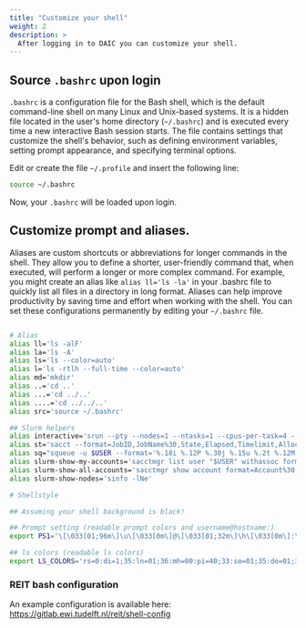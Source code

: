 ```yaml
---
title: "Customize your shell"
weight: 2
description: >
  After logging in to DAIC you can customize your shell.
---
```


## Source `.bashrc` upon login
`.bashrc` is a configuration file for the Bash shell, which is the default command-line shell on many Linux and Unix-based systems. It is a hidden file located in the user's home directory (`~/.bashrc`) and is executed every time a new interactive Bash session starts. The file contains settings that customize the shell's behavior, such as defining environment variables, setting prompt appearance, and specifying terminal options.

Edit or create the file `~/.profile` and insert the following line:

```bash
source ~/.bashrc
```
Now, your `.bashrc` will be loaded upon login.

## Customize prompt and aliases.

Aliases are custom shortcuts or abbreviations for longer commands in the shell. They allow you to define a shorter, user-friendly command that, when executed, will perform a longer or more complex command. For example, you might create an alias like `alias ll='ls -la'` in your .bashrc file to quickly list all files in a directory in long format. Aliases can help improve productivity by saving time and effort when working with the shell. You can set these configurations permanently by editing your `~/.bashrc` file.

```bash

# Alias
alias ll='ls -alF'
alias la='ls -A'
alias ls='ls --color=auto'
alias l='ls -rtlh --full-time --color=auto'
alias md='mkdir'
alias ..='cd ..'
alias ...='cd ../..'
alias ....='cd ../../..'
alias src='source ~/.bashrc'

## Slurm helpers
alias interactive='srun --pty --nodes=1 --ntasks=1 --cpus-per-task=4 --mem=8G --time=1:00:00 bash'
alias st='sacct --format=JobID,JobName%30,State,Elapsed,Timelimit,AllocNodes,Priority,Start,NodeList'
alias sq="squeue -u $USER --format='%.18i %.12P %.30j %.15u %.2t %.12M %.6D %R'"
alias slurm-show-my-accounts='sacctmgr list user "$USER" withassoc format="user%-20,account%-45,maxjobs,maxsubmit,maxwall,maxtresperjob%-40"'
alias slurm-show-all-accounts='sacctmgr show account format=Account%30,Organization%30,Description%60'
alias slurm-show-nodes='sinfo -lNe'

# Shellstyle

## Assuming your shell background is black!

## Prompt setting (readable prompt colors and username@hostname:)
export PS1='\[\033[01;96m\]\u\[\033[0m\]@\[\033[01;32m\]\h\[\033[0m\]:\[\033[96m\]\w\[\033[00m\]\$ '

## ls colors (readable ls colors)
export LS_COLORS='rs=0:di=1;35:ln=01;36:mh=00:pi=40;33:so=01;35:do=01;35:bd=40;33;01:cd=40;33;01:or=40;31;01:su=37;41:sg=30;43:ca=30;41:tw=30;42:ow=34;42:st=37;44:ex=01;32:*.tar=01;31:*.tgz=01;31:*.arj=01;31:*.taz=01;31:*.lzh=01;31:*.lzma=01;31:*.tlz=01;31:*.txz=01;31:*.zip=01;31:*.z=01;31:*.Z=01;31:*.dz=01;31:*.gz=01;31:*.lz=01;31:*.xz=01;31:*.bz2=01;31:*.bz=01;31:*.tbz=01;31:*.tbz2=01;31:*.tz=01;31:*.deb=01;31:*.rpm=01;31:*.jar=01;31:*.war=01;31:*.ear=01;31:*.sar=01;31:*.rar=01;31:*.ace=01;31:*.zoo=01;31:*.cpio=01;31:*.7z=01;31:*.rz=01;31:*.jpg=01;35:*.jpeg=01;35:*.gif=01;35:*.bmp=01;35:*.pbm=01;35:*.pgm=01;35:*.ppm=01;35:*.tga=01;35:*.xbm=01;35:*.xpm=01;35:*.tif=01;35:*.tiff=01;35:*.png=01;35:*.svg=01;35:*.svgz=01;35:*.mng=01;35:*.pcx=01;35:*.mov=01;35:*.mpg=01;35:*.mpeg=01;35:*.m2v=01;35:*.mkv=01;35:*.webm=01;35:*.ogm=01;35:*.mp4=01;35:*.m4v=01;35:*.mp4v=01;35:*.vob=01;35:*.qt=01;35:*.nuv=01;35:*.wmv=01;35:*.asf=01;35:*.rm=01;35:*.rmvb=01;35:*.flc=01;35:*.avi=01;35:*.fli=01;35:*.flv=01;35:*.gl=01;35:*.dl=01;35:*.xcf=01;35:*.xwd=01;35:*.yuv=01;35:*.cgm=01;35:*.emf=01;35:*.axv=01;35:*.anx=01;35:*.ogv=01;35:*.ogx=01;35:*.aac=00;36:*.au=00;36:*.flac=00;36:*.mid=00;36:*.midi=00;36:*.mka=00;36:*.mp3=00;36:*.mpc=00;36:*.ogg=00;36:*.ra=00;36:*.wav=00;36:*.axa=00;36:*.oga=00;36:*.spx=00;36:*.xspf=00;36:';
```

### REIT bash configuration
An example configuration is available here: https://gitlab.ewi.tudelft.nl/reit/shell-config

